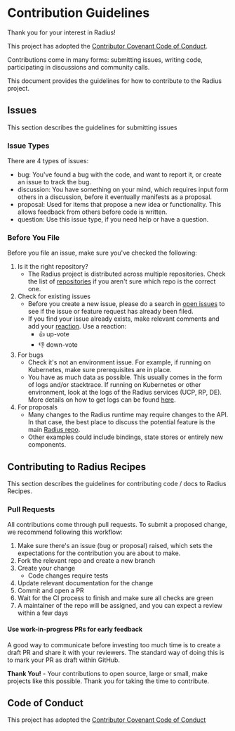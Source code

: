 # Contribution Guidelines

Thank you for your interest in Radius!

This project has adopted the [Contributor Covenant Code of Conduct](https://github.com/project-radius/radius/blob/main/CODE-OF-CONDUCT.md).

Contributions come in many forms: submitting issues, writing code, participating in discussions and community calls.

This document provides the guidelines for how to contribute to the Radius project.

## Issues

This section describes the guidelines for submitting issues

### Issue Types

There are 4 types of issues:

- bug: You've found a bug with the code, and want to report it, or create an issue to track the bug.
- discussion: You have something on your mind, which requires input form others in a discussion, before it eventually manifests as a proposal.
- proposal: Used for items that propose a new idea or functionality. This allows feedback from others before code is written.
- question: Use this issue type, if you need help or have a question.

### Before You File

Before you file an issue, make sure you've checked the following:

1. Is it the right repository?
    - The Radius project is distributed across multiple repositories. Check the list of [repositories](https://github.com/project-radius) if you aren't sure which repo is the correct one.
1. Check for existing issues
    - Before you create a new issue, please do a search in [open issues](https://github.com/project-radius/recipes/issues) to see if the issue or feature request has already been filed.
    - If you find your issue already exists, make relevant comments and add your [reaction](https://github.com/blog/2119-add-reaction-to-pull-requests-issues-and-comments). Use a reaction:
        - 👍 up-vote
        - 👎 down-vote
1. For bugs
    - Check it's not an environment issue. For example, if running on Kubernetes, make sure prerequisites are in place.
    - You have as much data as possible. This usually comes in the form of logs and/or stacktrace. If running on Kubernetes or other environment, look at the logs of the Radius services (UCP, RP, DE). More details on how to get logs can be found [here](https://docs.radapp.dev/reference/troubleshooting-radius/).
1. For proposals
    - Many changes to the Radius runtime may require changes to the API. In that case, the best place to discuss the potential feature is the main [Radius repo](https://github.com/project-radius/radius).
    - Other examples could include bindings, state stores or entirely new components.

## Contributing to Radius Recipes

This section describes the guidelines for contributing code / docs to Radius Recipes.

### Pull Requests

All contributions come through pull requests. To submit a proposed change, we recommend following this workflow:

1. Make sure there's an issue (bug or proposal) raised, which sets the expectations for the contribution you are about to make.
1. Fork the relevant repo and create a new branch
1. Create your change
    - Code changes require tests
1. Update relevant documentation for the change
1. Commit and open a PR
1. Wait for the CI process to finish and make sure all checks are green
1. A maintainer of the repo will be assigned, and you can expect a review within a few days

#### Use work-in-progress PRs for early feedback

A good way to communicate before investing too much time is to create a draft PR and share it with your reviewers. The standard way of doing this is to mark your PR as draft within GitHub.

**Thank You!** - Your contributions to open source, large or small, make projects like this possible. Thank you for taking the time to contribute.

## Code of Conduct

This project has adopted the [Contributor Covenant Code of Conduct](https://github.com/project-radius/radius/blob/main/CODE-OF-CONDUCT.md)
